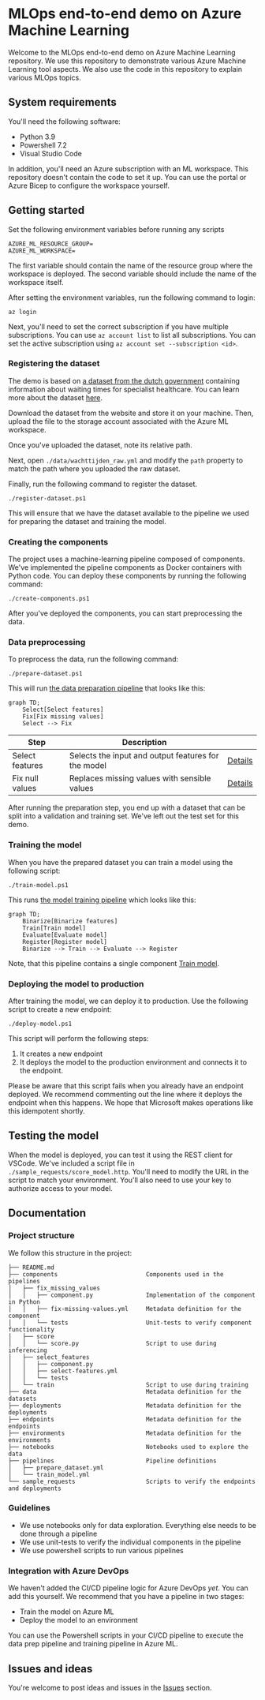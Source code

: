 # MLOps end-to-end demo on Azure Machine Learning

Welcome to the MLOps end-to-end demo on Azure Machine Learning repository. 
We use this repository to demonstrate various Azure Machine Learning tool
aspects. We also use the code in this repository to explain various MLOps
topics.

## System requirements

You'll need the following software:

- Python 3.9
- Powershell 7.2
- Visual Studio Code

In addition, you'll need an Azure subscription with an ML workspace.
This repository doesn't contain the code to set it up. You can use the portal
or Azure Bicep to configure the workspace yourself.

## Getting started

Set the following environment variables before running any scripts

```
AZURE_ML_RESOURCE_GROUP=
AZURE_ML_WORKSPACE=
```

The first variable should contain the name of the resource group where the
workspace is deployed. The second variable should include the name of the
workspace itself.

After setting the environment variables, run the following command to login:

```
az login
```

Next, you'll need to set the correct subscription if you have multiple
subscriptions. You can use `az account list` to list all subscriptions.
You can set the active subscription using `az account set --subscription <id>`.

### Registering the dataset

The demo is based on [a dataset from the dutch government][DATASET] containing
information about waiting times for specialist healthcare. You can learn more
about the dataset [here][DATASET_DOCS].

Download the dataset from the website and store it on your machine.
Then, upload the file to the storage account associated with the Azure ML workspace.

Once you've uploaded the dataset, note its relative path. 

Next, open `./data/wachttijden_raw.yml` and modify the `path` property to match
the path where you uploaded the raw dataset.

Finally, run the following command to register the dataset.

```
./register-dataset.ps1
```

This will ensure that we have the dataset available to the pipeline we used
for preparing the dataset and training the model.

### Creating the components

The project uses a machine-learning pipeline composed of components.
We've implemented the pipeline components as Docker containers with Python code.
You can deploy these components by running the following command:

``` 
./create-components.ps1
```

After you've deployed the components, you can start preprocessing the data.

### Data preprocessing

To preprocess the data, run the following command:

```
./prepare-dataset.ps1
```

This will run [the data preparation pipeline](./pipelines/prepare_dataset.yml) that looks like this:

```mermaid
graph TD;
    Select[Select features]
    Fix[Fix missing values]
    Select --> Fix
```

| Step            | Description                                         |                                                       |
| --------------- | --------------------------------------------------- | ----------------------------------------------------- |
| Select features | Selects the input and output features for the model | [Details](components/select_features/component.py)    |
| Fix null values | Replaces missing values with sensible values        | [Details](components/fix_missing_values/component.py) |

After running the preparation step, you end up with a dataset that can be split into a validation and training set.
We've left out the test set for this demo.

### Training the model

When you have the prepared dataset you can train a model using the following script:

```
./train-model.ps1
```

This runs [the model training pipeline](./pipelines/train_model.yml) which looks like this:

```mermaid
graph TD;
    Binarize[Binarize features]
    Train[Train model]
    Evaluate[Evaluate model]
    Register[Register model]
    Binarize --> Train --> Evaluate --> Register
```

Note, that this pipeline contains a single component [Train model](./components/train/component.py).

### Deploying the model to production

After training  the model, we can deploy it to production. Use the following script to create a new endpoint:

```
./deploy-model.ps1
```

This script will perform the following steps:

1. It creates a new endpoint
2. It deploys the model to the production environment and connects it to the endpoint.

Please be aware that this script fails when you already have an endpoint deployed. We recommend commenting out the
line where it deploys the endpoint when this happens. We hope that Microsoft makes operations like this idempotent
shortly.

## Testing the model

When the model is deployed, you can test it using the REST client for VSCode. We've included a script file
in `./sample_requests/score_model.http`. You'll need to modify the URL in the script to match your environment.
You'll also need to use your key to authorize access to your model.

## Documentation

### Project structure

We follow this structure in the project:

```
├── README.md
├── components                         Components used in the pipelines
│   ├── fix_missing_values
│   │   ├── component.py               Implementation of the component in Python
│   │   ├── fix-missing-values.yml     Metadata definition for the component
│   │   └── tests                      Unit-tests to verify component functionality
│   ├── score
│   │   └── score.py                   Script to use during inferencing
│   ├── select_features
│   │   ├── component.py
│   │   ├── select-features.yml
│   │   └── tests
│   └── train                          Script to use during training
├── data                               Metadata definition for the datasets
├── deployments                        Metadata definition for the deployments
├── endpoints                          Metadata definition for the endpoints
├── environments                       Metadata definition for the environments
├── notebooks                          Notebooks used to explore the data
├── pipelines                          Pipeline definitions
│   ├── prepare_dataset.yml
│   └── train_model.yml
└── sample_requests                    Scripts to verify the endpoints and deployments
```

### Guidelines

* We use notebooks only for data exploration. Everything else needs to be done through a pipeline
* We use unit-tests to verify the individual components in the pipeline
* We use powershell scripts to run various pipelines

### Integration with Azure DevOps

We haven't added the CI/CD pipeline logic for Azure DevOps *yet*. You can add this
yourself. We recommend that you have a pipeline in two stages:

* Train the model on Azure ML
* Deploy the model to an environment

You can use the Powershell scripts in your CI/CD pipeline to execute the 
data prep pipeline and training pipeline in Azure ML.

## Issues and ideas

You're welcome to post ideas and issues in the [Issues](https://github.com/wmeints/azure-mlops-demo/issues) section.

[DATASET]: https://puc.overheid.nl/PUC/Handlers/DownloadDocument.ashx?identifier=PUC_656543_22&versienummer=1
[DATASET_DOCS]: https://puc.overheid.nl/nza/doc/PUC_651798_22/1/
